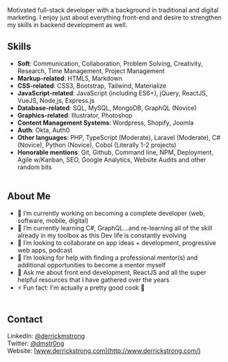 <!--
**derrickmstrong/derrickmstrong** is a ✨ _special_ ✨ repository because its `README.md` (this file) appears on your GitHub profile.
-->
<!-- <img src="" width="900" /> -->

Motivated full-stack developer with a background in traditional and digital marketing. I enjoy just about everything front-end and desire to strengthen my skills in backend development as well.<br/>

## Skills
- <strong>Soft</strong>: Communication, Collaboration, Problem Solving, Creativity, Research, Time Management, Project Management      
- <strong>Markup-related</strong>: HTML5, Markdown     
- <strong>CSS-related</strong>: CSS3, Bootstrap, Tailwind, Materialize       
- <strong>JavaScript-related</strong>: JavaScript (including ES6+), jQuery, ReactJS, VueJS, Node,js, Express.js   
- <strong>Database-related</strong>: SQL, MySQL, MongoDB, GraphQL (Novice)         
- <strong>Graphics-related</strong>: Illustrator, Photoshop   
- <strong>Content Management Systems</strong>: Wordpress, Shopify, Joomla
- <strong>Auth</strong>: Okta, Auth0  
- <strong>Other languages</strong>: PHP, TypeScript (Moderate), Laravel (Moderate), C# (Novice), Python (Novice), Cobol (Literally 1-2 projects)   
- <strong>Honorable mentions</strong>: Git, Github, Command line, NPM, Deployment, Agile w/Kanban, SEO, Google Analytics, Website Audits and other random bits <br/><br/>     

## About Me
- 🔭 I’m currently working on becoming a complete developer (web, software, mobile, digital)
- 🌱 I’m currently learning C#, GraphQL...and re-learning all of the skill already in my toolbox as this Dev life is constantly evolving
- 👯 I’m looking to collaborate on app ideas + development, progressive web apps, podcast
- 🤔 I’m looking for help with finding a professional mentor(s) and additional opportunities to become a mentor myself
- 💬 Ask me about front end development, ReactJS and all the super helpful resources that I have gathered over the years
- ⚡ Fun fact: I'm actually a pretty good cook 🍜<br/><br/>

## Contact
LinkedIn: [@derrickmstrong](https://www.linkedin.com/in/derrickmstrong/) <br/>
Twitter: [@dmstr0ng](https://twitter.com/dmstr0ng)<br/>
Website: [www.derrickstrong.com](http://www.derrickstrong.com/)<br/><br/> 

<!--
## Content
<br><br>
###YouTube
[Visit My YouTube Channel](http://www.youtube.com/ds)
###Blog Post
[Visit Blog](http://www.blog.derrickstrong.com)
["How I Learned..."](http://www.blog.derrickstrong.com/how-i-learned...)
-->
